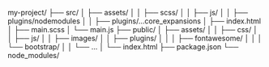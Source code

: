 my-project/
├── src/
│   ├── assets/
│   │   ├── scss/
│   │   ├── js/
│   │   ├── plugins/nodemodules
│   │   ├── plugins/...core_expansions
│   ├── index.html
│   ├── main.scss
│   └── main.js
├── public/
│   ├── assets/
│   │   ├── css/
│   │   ├── js/
│   │   ├── images/
│   │   ├── plugins/
│   │   │   ├── fontawesome/
│   │   │   └── bootstrap/
│   │   └── ...
│   └── index.html
├── package.json
└── node_modules/
